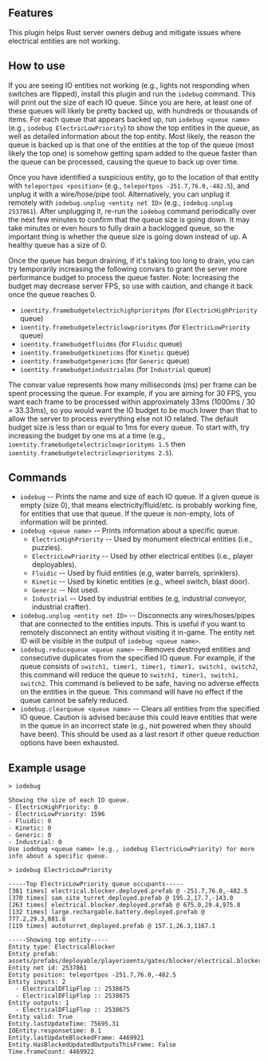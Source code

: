 ## Features

This plugin helps Rust server owners debug and mitigate issues where electrical entities are not working.

## How to use

If you are seeing IO entities not working (e.g., lights not responding when switches are flipped), install this plugin and run the `iodebug` command. This will print out the size of each IO queue. Since you are here, at least one of these queues will likely be pretty backed up, with hundreds or thousands of items. For each queue that appears backed up, run `iodebug <queue name>` (e.g., `iodebug ElectricLowPriority`) to show the top entities in the queue, as well as detailed information about the top entity. Most likely, the reason the queue is backed up is that one of the entities at the top of the queue (most likely the top one) is somehow getting spam added to the queue faster than the queue can be processed, causing the queue to back up over time.

Once you have identified a suspicious entity, go to the location of that entity with `teleportpos <position>` (e.g., `teleportpos -251.7,76.0,-482.5`), and unplug it with a wire/hose/pipe tool. Alternatively, you can unplug it remotely with `iodebug.unplug <entity net ID>` (e.g., `iodebug.unplug 2537861`). After unplugging it, re-run the `iodebug` command periodically over the next few minutes to confirm that the queue size is going down. It may take minutes or even hours to fully drain a backlogged queue, so the important thing is whether the queue size is going down instead of up. A healthy queue has a size of 0.

Once the queue has begun draining, if it's taking too long to drain, you can try temporarily increasing the following convars to grant the server more performance budget to process the queue faster. Note: Increasing the budget may decrease server FPS, so use with caution, and change it back once the queue reaches 0.

- `ioentity.framebudgetelectrichighpriorityms` (for `ElectricHighPriority` queue)
- `ioentity.framebudgetelectriclowpriorityms` (for `ElectricLowPriority` queue)
- `ioentity.framebudgetfluidms` (for `Fluidic` queue)
- `ioentity.framebudgetkineticms` (for `Kinetic` queue)
- `ioentity.framebudgetgenericms` (for `Generic` queue)
- `ioentity.framebudgetindustrialms` (for `Industrial` queue)

The convar value represents how many milliseconds (ms) per frame can be spent processing the queue. For example, if you are aiming for 30 FPS, you want each frame to be processed within approximately 33ms (1000ms / 30 = 33.33ms), so you would want the IO budget to be much lower than that to allow the server to process everything else not IO related. The default budget size is less than or equal to 1ms for every queue. To start with, try increasing the budget by one ms at a time (e.g., `ioentity.framebudgetelectriclowpriorityms 1.5` then `ioentity.framebudgetelectriclowpriorityms 2.5`).

## Commands

- `iodebug` -- Prints the name and size of each IO queue. If a given queue is empty (size 0), that means electricity/fluid/etc. is probably working fine, for entities that use that queue. If the queue is non-empty, lots of information will be printed.
- `iodebug <queue name>` -- Prints information about a specific queue.
  - `ElectricHighPriority` -- Used by monument electrical entities (i.e., puzzles).
  - `ElectricLowPriority` -- Used by other electrical entities (i.e., player deployables).
  - `Fluidic` -- Used by fluid entities (e.g, water barrels, sprinklers).
  - `Kinetic` -- Used by kinetic entities (e.g., wheel switch, blast door).
  - `Generic` -- Not used.
  - `Industrial` -- Used by industrial entities (e.g, industrial conveyor, industrial crafter).
- `iodebug.unplug <entity net ID>` -- Disconnects any wires/hoses/pipes that are connected to the entities inputs. This is useful if you want to remotely disconnect an entity without visiting it in-game. The entity net ID will be visible in the output of `iodebug <queue name>`.
- `iodebug.reducequeue <queue name>` -- Removes destroyed entities and consecutive duplicates from the specified IO queue. For example, if the queue consists of `switch1, timer1, timer1, timer1, switch1, switch2`, this command will reduce the queue to `switch1, timer1, switch1, switch2`. This command is believed to be safe, having no adverse effects on the entities in the queue. This command will have no effect if the queue cannot be safely reduced.
- `iodebug.clearqueue <queue name>` -- Clears all entities from the specified IO queue. Caution is advised because this could leave entities that were in the queue in an incorrect state (e.g., not powered when they should have been). This should be used as a last resort if other queue reduction options have been exhausted.

## Example usage

```
> iodebug

Showing the size of each IO queue.
- ElectricHighPriority: 0
- ElectricLowPriority: 1596
- Fluidic: 0
- Kinetic: 0
- Generic: 0
- Industrial: 0
Use iodebug <queue name> (e.g., iodebug ElectricLowPriority) for more info about a specific queue.
```

```
> iodebug ElectricLowPriority

-----Top ElectricLowPriority queue occupants-----
[381 times] electrical.blocker.deployed.prefab @ -251.7,76.0,-482.5
[370 times] sam_site_turret_deployed.prefab @ 195.2,17.7,-143.0
[263 times] electrical.blocker.deployed.prefab @ 675.0,29.4,975.8
[132 times] large.rechargable.battery.deployed.prefab @ 777.2,29.3,881.8
[119 times] autoturret_deployed.prefab @ 157.1,26.3,1167.1

-----Showing top entity-----
Entity type: ElectricalBlocker
Entity prefab: assets/prefabs/deployable/playerioents/gates/blocker/electrical.blocker.deployed.prefab
Entity net id: 2537861
Entity position: teleportpos -251.7,76.0,-482.5
Entity inputs: 2
  - ElectricalDFlipFlop :: 2538675
  - ElectricalDFlipFlop :: 2538675
Entity outputs: 1
  - ElectricalDFlipFlop :: 2538675
Entity valid: True
Entity.lastUpdateTime: 75695.31
IOEntity.responsetime: 0.1
Entity.lastUpdateBlockedFrame: 4469921
Entity.HasBlockedUpdatedOutputsThisFrame: False
Time.frameCount: 4469922
```
